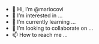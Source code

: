 - 👋 Hi, I’m @mariocovi
- 👀 I’m interested in ...
- 🌱 I’m currently learning ...
- 💞️ I’m looking to collaborate on ...
- 📫 How to reach me ...

<!---
mariocovi/mariocovi is a ✨ special ✨ repository because its `README.md` (this file) appears on your GitHub profile.
You can click the Preview link to take a look at your changes.
--->
